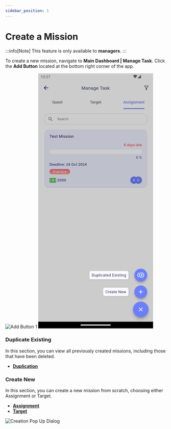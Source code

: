 ```yaml
---
sidebar_position: 1
---
```


# Create a Mission

:::info[Note]
This feature is only available to **managers**.
:::

To create a new mission, navigate to **Main Dashboard | Manage Task**. Click the **Add Button** located at the bottom right corner of the app.

![Add Button 1](../../../../../static/img/integration/vision/mi_creation/i-1.png)
![Add Button 2](../../../../../static/img/integration/vision/mi_creation/i-2.png)

### Duplicate Existing

In this section, you can view all previously created missions, including those that have been deleted.

- [**Duplication**](duplication)

### Create New

In this section, you can create a new mission from scratch, choosing either Assignment or Target.

- [**Assignment**](assignment)
- [**Target**](target)

![Creation Pop Up Dialog](../../../../../static/img/integration/vision/mi_creation/i-3.png)

